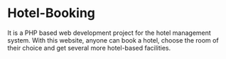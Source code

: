 # Hotel-Booking
It is a PHP based web development project for the hotel management system. With this website, anyone can book a hotel, choose the room of their choice and get several more hotel-based facilities.
